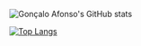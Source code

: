 
 ![Gonçalo Afonso's GitHub stats](https://github-readme-stats.vercel.app/api?username=gafonsoGIT&show_icons=true&theme=draculatitle_color=04d17c&text_color=05ff97&bg_color=000000&include_all_commits=true)
  
 [![Top Langs](https://github-readme-stats.vercel.app/api/top-langs/?username=gafonsoGIT&layout=compact&theme=draculatitle_color=04d17c&text_color=05ff97&bg_color=000000)](https://github.com/juliogoncalves147/github-readme-stats)
